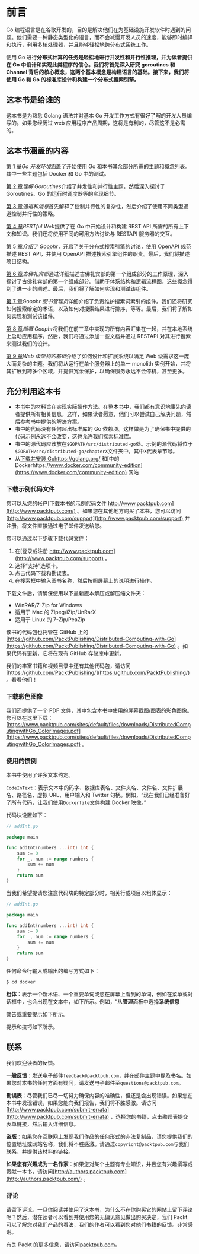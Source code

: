 # 前言

Go 编程语言是在谷歌开发的，目的是解决他们在为基础设施开发软件时遇到的问题。他们需要一种静态类型化的语言，而不会减慢开发人员的速度，能够即时编译和执行，利用多核处理器，并且能够轻松地跨分布式系统工作。

使用 Go 进行**分布式计算的任务是轻松地进行并发性和并行性推理，并为读者提供在 Go 中设计和实现此类程序的信心。我们将首先深入研究 goroutines 和 Channel 背后的核心概念，这两个基本概念是构建语言的基础。接下来，我们将使用 Go 和 Go 的标准库设计和构建一个分布式搜索引擎。**

## 这本书是给谁的

这本书是为熟悉 Golang 语法并对基本 Go 开发工作方式有很好了解的开发人员编写的。如果您经历过 web 应用程序产品周期，这将是有利的，尽管这不是必需的。

## 这本书涵盖的内容

[第 1 章](01.html)*Go 开发环境*涵盖了开始使用 Go 和本书其余部分所需的主题和概念列表。其中一些主题包括 Docker 和 Go 中的测试。

[第 2 章](02.html)*理解 Goroutines*介绍了并发性和并行性主题，然后深入探讨了 Goroutines、Go 的运行时调度器等的实现细节。

[第 3 章](03.html)*通道和消息*首先解释了控制并行性的复杂性，然后介绍了使用不同类型通道控制并行性的策略。

[第 4 章](04.html)*RESTful Web*提供了在 Go 中开始设计和构建 REST API 所需的所有上下文和知识。我们还将使用不同的可用方法讨论与 RESTAPI 服务器的交互。

[第 5 章](05.html)*介绍了 Goophr*，开启了关于分布式搜索引擎的讨论，使用 OpenAPI 规范描述 REST API，并使用 OpenAPI 描述搜索引擎组件的职责。最后，我们将描述项目结构。

[第 6 章](06.html)*古佛礼宾部*通过详细描述古佛礼宾部的第一个组成部分的工作原理，深入探讨了古佛礼宾部的第一个组成部分。借助于体系结构和逻辑流程图，这些概念得到了进一步的阐述。最后，我们将了解如何实现和测试该组件。

[第 7 章](07.html)*Goophr 图书管理员*详细介绍了负责维护搜索词索引的组件。我们还将研究如何搜索给定的术语，以及如何对搜索结果进行排序，等等。最后，我们将了解如何实现和测试该组件。

[第 8 章](08.html)*部署 Goophr*将我们在前三章中实现的所有内容汇集在一起，并在本地系统上启动应用程序。然后，我们将通过添加一些文档并通过 RESTAPI 对其进行搜索来测试我们的设计。

[第 9 章](09.html)*Web 级架构的基础*介绍了如何设计和扩展系统以满足 Web 级需求这一庞大而复杂的主题。我们将从运行在单个服务器上的单一 monolith 实例开始，并将其扩展到跨多个区域，并提供冗余保护，以确保服务永远不会停机，甚至更多。

## 充分利用这本书

*   本书中的材料旨在实现实际操作方法。在整本书中，我们都有意识地事先向读者提供所有相关信息，这样，如果读者愿意，他们可以尝试自己解决问题，然后参考书中提供的解决方案。
*   书中的代码没有任何超出标准库的 Go 依赖项。这样做是为了确保书中提供的代码示例永远不会改变，这也允许我们探索标准库。
*   书中的源代码应该放在`$GOPATH/src/distributed-go`处。示例的源代码将位于`$GOPATH/src/distributed-go/chapterX`文件夹中，其中`X`代表章节号。
*   从[下载并安装 Gohttps://golang.org/](https://golang.org/) 和[中的 Dockerhttps://www.docker.com/community-edition](https://www.docker.com/community-edition) 网站

### 下载示例代码文件

您可以从您的帐户[下载本书的示例代码文件 http://www.packtpub.com](http://www.packtpub.com/) 。如果您在其他地方购买了本书，您可以访问[http://www.packtpub.com/support](http://www.packtpub.com/support) 并注册，将文件直接通过电子邮件发送给您。

您可以通过以下步骤下载代码文件：

1.  在[登录或注册 http://www.packtpub.com](http://www.packtpub.com/support) 。
2.  选择“支持”选项卡。
3.  点击代码下载和勘误表。
4.  在搜索框中输入图书名称，然后按照屏幕上的说明进行操作。

下载文件后，请确保使用以下最新版本解压或解压缩文件夹：

*   WinRAR/7-Zip for Windows
*   适用于 Mac 的 Zipeg/iZip/UnRarX
*   适用于 Linux 的 7-Zip/PeaZip

该书的代码包也托管在 GitHub 上的[https://github.com/PacktPublishing/Distributed-Computing-with-Go](https://github.com/PacktPublishing/Distributed-Computing-with-Go) 。如果代码有更新，它将在现有 GitHub 存储库中更新。

我们的丰富书籍和视频目录中还有其他代码包，请访问[https://github.com/PacktPublishing/](https://github.com/PacktPublishing/) 。看看他们！

### 下载彩色图像

我们还提供了一个 PDF 文件，其中包含本书中使用的屏幕截图/图表的彩色图像。您可以在这里下载：[https://www.packtpub.com/sites/default/files/downloads/DistributedComputingwithGo_ColorImages.pdf](https://www.packtpub.com/sites/default/files/downloads/DistributedComputingwithGo_ColorImages.pdf) 。

### 使用的惯例

本书中使用了许多文本约定。

`CodeInText`：表示文本中的码字、数据库表名、文件夹名、文件名、文件扩展名、路径名、虚拟 URL、用户输入和 Twitter 句柄。例如，“现在我们已经准备好了所有代码，让我们使用`Dockerfile`文件构建 Docker 映像。”

代码块设置如下：

```go
// addInt.go 

package main 

func addInt(numbers ...int) int { 
    sum := 0 
    for _, num := range numbers { 
        sum += num 
    } 
    return sum 
} 
```

当我们希望提请您注意代码块的特定部分时，相关行或项目以粗体显示：

```go
// addInt.go 

package main 

func addInt(numbers ...int) int { 
    sum := 0 
    for _, num := range numbers { 
        sum += num 
    } 
    return sum 
} 
```

任何命令行输入或输出的编写方式如下：

```go
$ cd docker
```

**粗体**：表示一个新术语、一个重要单词或您在屏幕上看到的单词，例如在菜单或对话框中，也会出现在文本中，如下所示。例如，“从**管理**面板中选择**系统信息**

警告或重要提示如下所示。

提示和技巧如下所示。

## 联系

我们欢迎读者的反馈。

**一般反馈**：发送电子邮件`feedback@packtpub.com`，并在邮件主题中提及书名。如果您对本书的任何方面有疑问，请发送电子邮件至`questions@packtpub.com`。

**勘误表**：尽管我们已尽一切努力确保内容的准确性，但还是会出现错误。如果您在本书中发现错误，如果您能向我们报告，我们将不胜感激。请访问[http://www.packtpub.com/submit-errata](http://www.packtpub.com/submit-errata) ，选择您的书籍，点击勘误表提交表单链接，然后输入详细信息。

**盗版**：如果您在互联网上发现我们作品的任何形式的非法复制品，请您提供我们的位置地址或网站名称，我们将不胜感激。请通过`copyright@packtpub.com`与我们联系，并提供该材料的链接。

**如果您有兴趣成为一名作家**：如果您对某个主题有专业知识，并且您有兴趣撰写或贡献一本书，请访问[http://authors.packtpub.com](http://authors.packtpub.com/) 。

### 评论

请留下评论。一旦你阅读并使用了这本书，为什么不在你购买它的网站上留下评论呢？然后，潜在读者可以看到并使用您的无偏见意见做出购买决定，我们 Packt 可以了解您对我们产品的看法，我们的作者可以看到您对他们书籍的反馈。非常感谢。

有关 Packt 的更多信息，请访问[packtpub.com](https://www.packtpub.com/)。